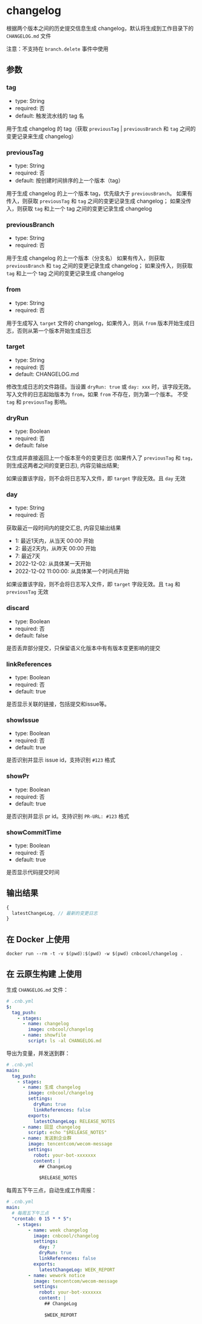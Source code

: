 # changelog

根据两个版本之间的历史提交信息生成 changelog，默认将生成到工作目录下的 `CHANGELOG.md` 文件

注意：不支持在 `branch.delete` 事件中使用

## 参数

### tag

- type: String
- required: 否
- default: 触发流水线的 tag 名

用于生成 changelog 的 tag（获取 `previousTag` | `previousBranch` 和 `tag` 之间的变更记录来生成 changelog）

### previousTag

- type: String
- required: 否
- default: 按创建时间排序的上一个版本（tag）

用于生成 changelog 的上一个版本 tag，优先级大于 `previousBranch`。
如果有传入，则获取 `previousTag` 和 `tag` 之间的变更记录生成 changelog；
如果没传入，则获取 `tag` 和上一个 tag 之间的变更记录生成 changelog

### previousBranch

- type: String
- required: 否

用于生成 changelog 的上一个版本（分支名）
如果有传入，则获取 `previousBranch` 和 `tag` 之间的变更记录生成 changelog；
如果没传入，则获取 `tag` 和上一个 tag 之间的变更记录生成 changelog

### from

- type: String
- required: 否

用于生成写入 `target` 文件的 changelog，如果传入，则从 `from` 版本开始生成日志，否则从第一个版本开始生成日志

### target

- type: String
- required: 否
- default: CHANGELOG.md

修改生成日志的文件路径。当设置 `dryRun: true` 或 `day: xxx` 时，该字段无效。
写入文件的日志起始版本为 `from`，如果 `from` 不存在，则为第一个版本。
不受 `tag` 和 `previousTag` 影响。

### dryRun

- type: Boolean
- required: 否
- default: false

仅生成并直接返回上一个版本至今的变更日志
(如果传入了 `previousTag` 和 `tag`，则生成这两者之间的变更日志), 内容见输出结果;

如果设置该字段，则不会将日志写入文件，即 `target` 字段无效。且 `day` 无效

### day

- type: String
- required: 否

获取最近一段时间内的提交汇总, 内容见输出结果

- 1: 最近1天内，从当天 00:00 开始
- 2: 最近2天内，从昨天 00:00 开始
- 7: 最近7天
- 2022-12-02: 从具体某一天开始
- 2022-12-02 11:00:00: 从具体某一个时间点开始

如果设置该字段，则不会将日志写入文件，即 `target` 字段无效。且 `tag` 和 `previousTag` 无效

### discard

- type: Boolean
- required: 否
- default: false

是否丢弃部分提交，只保留语义化版本中有有版本变更影响的提交

### linkReferences

- type: Boolean
- required: 否
- default: true

是否显示关联的链接，包括提交和issue等。

### showIssue

- type: Boolean
- required: 否
- default: true

是否识别并显示 issue id，支持识别 `#123` 格式

### showPr

- type: Boolean
- required: 否
- default: true

是否识别并显示 pr id。支持识别 `PR-URL: #123` 格式

### showCommitTime

- type: Boolean
- required: 否
- default: true

是否显示代码提交时间

## 输出结果

```js
{
  latestChangeLog, // 最新的变更日志
}
```

## 在 Docker 上使用

```shell
docker run --rm -t -v $(pwd):$(pwd) -w $(pwd) cnbcool/changelog .
```

## 在 云原生构建 上使用

生成 `CHANGELOG.md` 文件：

```yaml
# .cnb.yml
$:
  tag_push:
    - stages:
      - name: changelog
        image: cnbcool/changelog
      - name: showfile
        script: ls -al CHANGELOG.md
```

导出为变量，并发送到群：

```yaml
# .cnb.yml
main:
  tag_push:
    - stages:
      - name: 生成 changelog
        image: cnbcool/changelog
        settings:
          dryRun: true
          linkReferences: false
        exports:
          latestChangeLog: RELEASE_NOTES
      - name: 回显 changelog
        script: echo "$RELEASE_NOTES"
      - name: 发送到企业群
        image: tencentcom/wecom-message
        settings:
          robot: your-bot-xxxxxxx
          content: |
            ## ChangeLog
            
            $RELEASE_NOTES      
```

每周五下午三点，自动生成工作周报：

```yaml
# .cnb.yml
main:
  # 每周五下午三点
  "crontab: 0 15 * * 5":
    - stages:
        - name: week changelog
          image: cnbcool/changelog
          settings:
            day: 7
            dryRun: true
            linkReferences: false
          exports:
            latestChangeLog: WEEK_REPORT
        - name: wework notice
          image: tencentcom/wecom-message
          settings:
            robot: your-bot-xxxxxxx
            content: |
              ## ChangeLog
              
              $WEEK_REPORT
```
